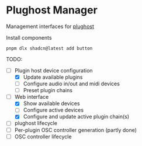 # Plughost Manager
Management interfaces for [plughost](https://github.com/oletizi/ol_dsp/tree/main/modules/juce/host)

Install components
```
pnpm dlx shadcn@latest add button
```

TODO:
- [ ] Plugin host device configuration
  - [x] Update available plugins
  - [ ] Configure audio in/out and midi devices
  - [ ] Preset plugin chains
- [ ] Web interface
  - [X] Show available devices
  - [ ] Configure active devices
  - [X] Configure and update active plugin chain(s)
- [ ] plughost lifecycle
- [ ] Per-plugin OSC controller generation (partly done)
- [ ] OSC controller lifecycle

